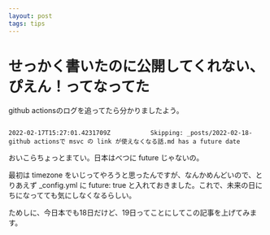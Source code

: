 ```yaml
---
layout: post
tags: tips
---
```


# せっかく書いたのに公開してくれない、ぴえん！ってなってた

github actionsのログを追ってたら分かりましたよう。

```

2022-02-17T15:27:01.4231709Z           Skipping: _posts/2022-02-18-github actionsで msvc の link が使えなくなる話.md has a future date

```

おいこらちょっとまてい。日本はべつに future じゃないの。

最初は timezone をいじってやろうと思ったんですが、なんかめんどいので、とりあえず _config.yml に future: true と入れておきました。これで、未来の日にちになってても気にしなくなるらしい。

ためしに、今日本でも18日だけど、19日ってことにしてこの記事を上げてみます。
